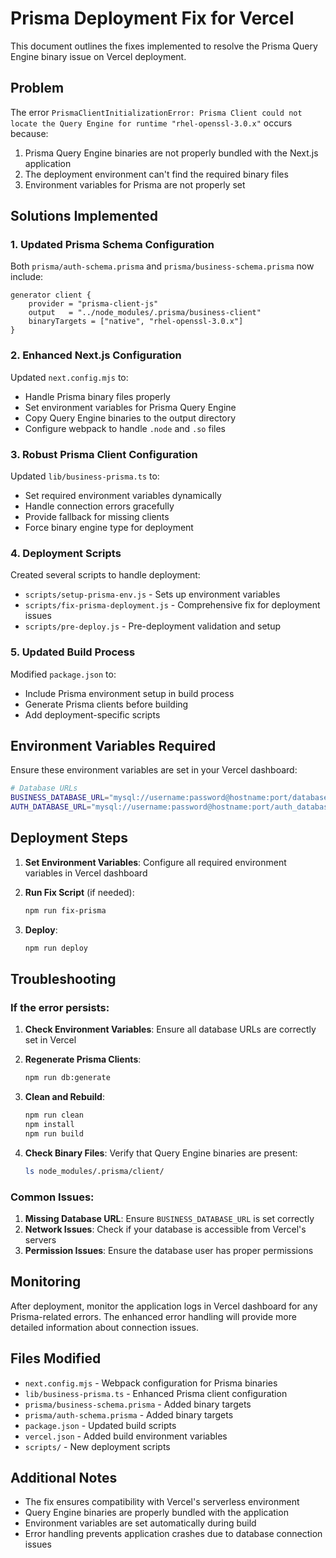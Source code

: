# Prisma Deployment Fix for Vercel

This document outlines the fixes implemented to resolve the Prisma Query Engine binary issue on Vercel deployment.

## Problem

The error `PrismaClientInitializationError: Prisma Client could not locate the Query Engine for runtime "rhel-openssl-3.0.x"` occurs because:

1. Prisma Query Engine binaries are not properly bundled with the Next.js application
2. The deployment environment can't find the required binary files
3. Environment variables for Prisma are not properly set

## Solutions Implemented

### 1. Updated Prisma Schema Configuration

Both `prisma/auth-schema.prisma` and `prisma/business-schema.prisma` now include:

```prisma
generator client {
    provider = "prisma-client-js"
    output   = "../node_modules/.prisma/business-client"
    binaryTargets = ["native", "rhel-openssl-3.0.x"]
}
```

### 2. Enhanced Next.js Configuration

Updated `next.config.mjs` to:

- Handle Prisma binary files properly
- Set environment variables for Prisma Query Engine
- Copy Query Engine binaries to the output directory
- Configure webpack to handle `.node` and `.so` files

### 3. Robust Prisma Client Configuration

Updated `lib/business-prisma.ts` to:

- Set required environment variables dynamically
- Handle connection errors gracefully
- Provide fallback for missing clients
- Force binary engine type for deployment

### 4. Deployment Scripts

Created several scripts to handle deployment:

- `scripts/setup-prisma-env.js` - Sets up environment variables
- `scripts/fix-prisma-deployment.js` - Comprehensive fix for deployment issues
- `scripts/pre-deploy.js` - Pre-deployment validation and setup

### 5. Updated Build Process

Modified `package.json` to:

- Include Prisma environment setup in build process
- Generate Prisma clients before building
- Add deployment-specific scripts

## Environment Variables Required

Ensure these environment variables are set in your Vercel dashboard:

```bash
# Database URLs
BUSINESS_DATABASE_URL="mysql://username:password@hostname:port/database_name"
AUTH_DATABASE_URL="mysql://username:password@hostname:port/auth_database_name"
```

## Deployment Steps

1. **Set Environment Variables**: Configure all required environment variables in Vercel dashboard

2. **Run Fix Script** (if needed):

   ```bash
   npm run fix-prisma
   ```

3. **Deploy**:
   ```bash
   npm run deploy
   ```

## Troubleshooting

### If the error persists:

1. **Check Environment Variables**: Ensure all database URLs are correctly set in Vercel

2. **Regenerate Prisma Clients**:

   ```bash
   npm run db:generate
   ```

3. **Clean and Rebuild**:

   ```bash
   npm run clean
   npm install
   npm run build
   ```

4. **Check Binary Files**: Verify that Query Engine binaries are present:
   ```bash
   ls node_modules/.prisma/client/
   ```

### Common Issues:

1. **Missing Database URL**: Ensure `BUSINESS_DATABASE_URL` is set correctly
2. **Network Issues**: Check if your database is accessible from Vercel's servers
3. **Permission Issues**: Ensure the database user has proper permissions

## Monitoring

After deployment, monitor the application logs in Vercel dashboard for any Prisma-related errors. The enhanced error handling will provide more detailed information about connection issues.

## Files Modified

- `next.config.mjs` - Webpack configuration for Prisma binaries
- `lib/business-prisma.ts` - Enhanced Prisma client configuration
- `prisma/business-schema.prisma` - Added binary targets
- `prisma/auth-schema.prisma` - Added binary targets
- `package.json` - Updated build scripts
- `vercel.json` - Added build environment variables
- `scripts/` - New deployment scripts

## Additional Notes

- The fix ensures compatibility with Vercel's serverless environment
- Query Engine binaries are properly bundled with the application
- Environment variables are set automatically during build
- Error handling prevents application crashes due to database connection issues
